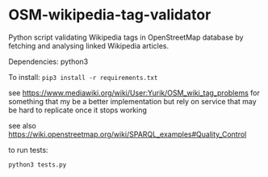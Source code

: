 OSM-wikipedia-tag-validator
===========================

Python script validating Wikipedia tags in OpenStreetMap database by fetching and analysing linked Wikipedia articles.

Dependencies: python3

To install: `pip3 install -r requirements.txt`

see https://www.mediawiki.org/wiki/User:Yurik/OSM_wiki_tag_problems for something that my be a better implementation but rely on service that may be hard to replicate once it stops working

see also https://wiki.openstreetmap.org/wiki/SPARQL_examples#Quality_Control

to run tests:

```python3 tests.py```
